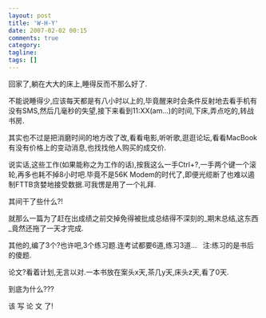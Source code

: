 ```yaml
---
layout: post
title: 'W-H-Y'
date: 2007-02-02 00:15
comments: true
category:
tagline:
tags: []
---
```


回家了,躺在大大的床上,睡得反而不那么好了.

不能说睡得少,应该每天都是有八小时以上的,毕竟醒来时会条件反射地去看手机有没有SMS,然后几毫秒的失望,接下来看到11:XX(am...)的时间,下床,弄点吃的,转战书房.

其实也不过是把消磨时间的地方改了改,看看电影,听听歌,逛逛论坛,看看MacBook有没有价格上的变动消息,也找找他人购买的成交价.

说实话,这些工作(如果能称之为工作的话),按我这么一手Ctrl+?,一手两个键一个滚轮,再多也耗不掉8小时吧.毕竟不是56K Modem的时代了,即便光缆断了也难以遏制FTTB贪婪地接受数据.可我愣是用了一个礼拜.

其间干了些什么?!

就那么一篇为了赶在出成绩之前交掉免得被批成总结得不深刻的_期末总结,这东西_竟然还拖了一天才完成.

其他的,编了3个?也许吧,3个练习题.连考试都要6道,练习3道...   注:练习的是书后的傻题.

论文?看着计划,无言以对.一本书放在案头x天,茶几y天,床头z天,看了0天.

到底为什么???

该 写 论 文 了!
